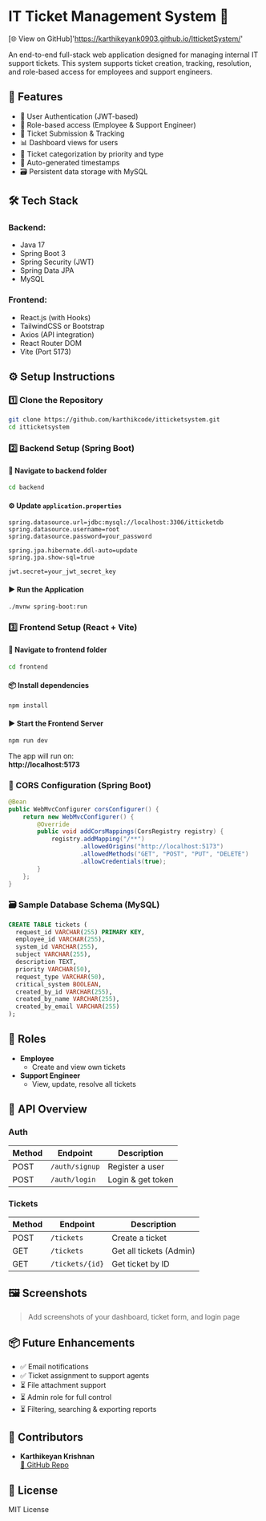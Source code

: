 
# IT Ticket Management System 🎫

[🌐 View on GitHub]'https://karthikeyank0903.github.io/ItticketSystem/'

An end-to-end full-stack web application designed for managing internal IT support tickets. This system supports ticket creation, tracking, resolution, and role-based access for employees and support engineers.

## 📌 Features

- 🔐 User Authentication (JWT-based)
- 👥 Role-based access (Employee & Support Engineer)
- 📝 Ticket Submission & Tracking
- 📊 Dashboard views for users
- 📂 Ticket categorization by priority and type
- 📅 Auto-generated timestamps
- 🗃️ Persistent data storage with MySQL

## 🛠️ Tech Stack

### Backend:
- Java 17
- Spring Boot 3
- Spring Security (JWT)
- Spring Data JPA
- MySQL

### Frontend:
- React.js (with Hooks)
- TailwindCSS or Bootstrap
- Axios (API integration)
- React Router DOM
- Vite (Port 5173)

## ⚙️ Setup Instructions

### 1️⃣ Clone the Repository

```bash
git clone https://github.com/karthikcode/itticketsystem.git
cd itticketsystem
```

### 2️⃣ Backend Setup (Spring Boot)

#### 📁 Navigate to backend folder

```bash
cd backend
```

#### ⚙️ Update `application.properties`

```properties
spring.datasource.url=jdbc:mysql://localhost:3306/itticketdb
spring.datasource.username=root
spring.datasource.password=your_password

spring.jpa.hibernate.ddl-auto=update
spring.jpa.show-sql=true

jwt.secret=your_jwt_secret_key
```

#### ▶️ Run the Application

```bash
./mvnw spring-boot:run
```

### 3️⃣ Frontend Setup (React + Vite)

#### 📁 Navigate to frontend folder

```bash
cd frontend
```

#### 📦 Install dependencies

```bash
npm install
```

#### ▶️ Start the Frontend Server

```bash
npm run dev
```

The app will run on:  
**http://localhost:5173**

### 🔧 CORS Configuration (Spring Boot)

```java
@Bean
public WebMvcConfigurer corsConfigurer() {
    return new WebMvcConfigurer() {
        @Override
        public void addCorsMappings(CorsRegistry registry) {
            registry.addMapping("/**")
                    .allowedOrigins("http://localhost:5173")
                    .allowedMethods("GET", "POST", "PUT", "DELETE")
                    .allowCredentials(true);
        }
    };
}
```

### 🗃️ Sample Database Schema (MySQL)

```sql
CREATE TABLE tickets (
  request_id VARCHAR(255) PRIMARY KEY,
  employee_id VARCHAR(255),
  system_id VARCHAR(255),
  subject VARCHAR(255),
  description TEXT,
  priority VARCHAR(50),
  request_type VARCHAR(50),
  critical_system BOOLEAN,
  created_by_id VARCHAR(255),
  created_by_name VARCHAR(255),
  created_by_email VARCHAR(255)
);
```

## 👥 Roles

- **Employee**
  - Create and view own tickets
- **Support Engineer**
  - View, update, resolve all tickets

## 🔐 API Overview

### Auth

| Method | Endpoint        | Description        |
|--------|------------------|--------------------|
| POST   | `/auth/signup`   | Register a user    |
| POST   | `/auth/login`    | Login & get token  |

### Tickets

| Method | Endpoint           | Description                  |
|--------|--------------------|------------------------------|
| POST   | `/tickets`         | Create a ticket              |
| GET    | `/tickets`         | Get all tickets (Admin)      |
| GET    | `/tickets/{id}`    | Get ticket by ID             |

## 🖼️ Screenshots

> Add screenshots of your dashboard, ticket form, and login page

## 📦 Future Enhancements

- ✅ Email notifications
- ✅ Ticket assignment to support agents
- ⏳ File attachment support
- ⏳ Admin role for full control
- ⏳ Filtering, searching & exporting reports

## 🙌 Contributors

- **Karthikeyan Krishnan**  
  [🔗 GitHub Repo](https://github.com/karthikcode/itticketsystem)

## 📄 License

MIT License
